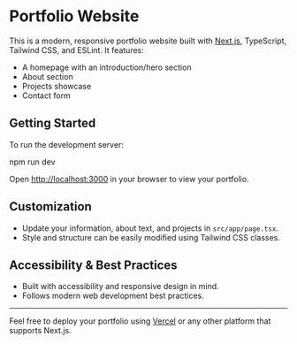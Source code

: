 # Portfolio Website

This is a modern, responsive portfolio website built with [Next.js](https://nextjs.org), TypeScript, Tailwind CSS, and ESLint. It features:

- A homepage with an introduction/hero section
- About section
- Projects showcase
- Contact form

## Getting Started

To run the development server:

npm run dev

Open [http://localhost:3000](http://localhost:3000) in your browser to view your portfolio.

## Customization

- Update your information, about text, and projects in `src/app/page.tsx`.
- Style and structure can be easily modified using Tailwind CSS classes.

## Accessibility & Best Practices

- Built with accessibility and responsive design in mind.
- Follows modern web development best practices.

---

Feel free to deploy your portfolio using [Vercel](https://vercel.com/) or any other platform that supports Next.js.

